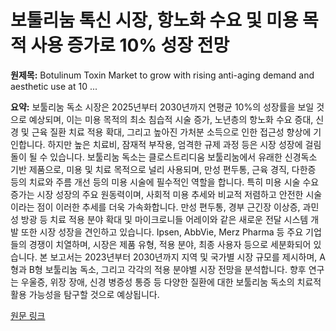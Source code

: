 # 보툴리눔 톡신 시장, 항노화 수요 및 미용 목적 사용 증가로 10% 성장 전망

**원제목:** Botulinum Toxin Market to grow with rising anti-aging demand and aesthetic use at 10 ...

**요약:** 보툴리눔 독소 시장은 2025년부터 2030년까지 연평균 10%의 성장률을 보일 것으로 예상되며, 이는 미용 목적의 최소 침습적 시술 증가, 노년층의 항노화 수요 증대, 신경 및 근육 질환 치료 적용 확대, 그리고 높아진 가처분 소득으로 인한 접근성 향상에 기인합니다.  하지만 높은 치료비, 잠재적 부작용, 엄격한 규제 과정 등은 시장 성장에 걸림돌이 될 수 있습니다.  보툴리눔 독소는 클로스트리디움 보툴리눔에서 유래한 신경독소 기반 제품으로, 미용 및 치료 목적으로 널리 사용되며, 만성 편두통, 근육 경직, 다한증 등의 치료와 주름 개선 등의 미용 시술에 필수적인 역할을 합니다.  특히 미용 시술 수요 증가는 시장 성장의 주요 원동력이며, 사회적 미용 추세와 비교적 저렴하고 안전한 시술이라는 점이 이러한 추세를 더욱 가속화합니다.  만성 편두통, 경부 근긴장 이상증, 과민성 방광 등 치료 적용 분야 확대 및 마이크로니들 어레이와 같은 새로운 전달 시스템 개발 또한 시장 성장을 견인하고 있습니다.  Ipsen, AbbVie, Merz Pharma 등 주요 기업들의 경쟁이 치열하며, 시장은 제품 유형, 적용 분야, 최종 사용자 등으로 세분화되어 있습니다.  본 보고서는 2023년부터 2030년까지 지역 및 국가별 시장 규모를 제시하며,  A형과 B형 보툴리눔 독소, 그리고 각각의 적용 분야별 시장 전망을 분석합니다.  향후 연구는 우울증, 위장 장애, 신경 병증성 통증 등 다양한 질환에 대한 보툴리눔 독소의 치료적 활용 가능성을 탐구할 것으로 예상됩니다.

[원문 링크](https://www.pharmiweb.com/press-release/2025-07-21/botulinum-toxin-market-to-grow-with-rising-anti-aging-demand-and-aesthetic-use-at-10-cagr-by-2030)
